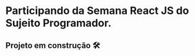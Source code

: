 <h1>Participando da Semana React JS do Sujeito Programador.</h1>
<h2> Projeto em construção 🛠️</h2>
